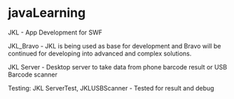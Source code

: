 # javaLearning

JKL - App Development for SWF

JKL_Bravo - JKL is being used as base for development and Bravo will be continued for developing into advanced and complex solutions.

JKL Server - Desktop server to take data from phone barcode result or USB Barcode scanner

Testing: JKL ServerTest, JKLUSBScanner - Tested for result and debug
